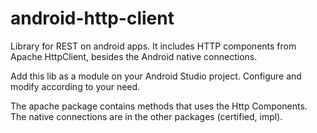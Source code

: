 # android-http-client
Library for REST on android apps. It includes HTTP components from Apache HttpClient, besides the Android native connections.

Add this lib as a module on your Android Studio project.
Configure and modify according to your need.

The apache package contains methods that uses the Http Components.
The native connections are in the other packages (certified, impl).

